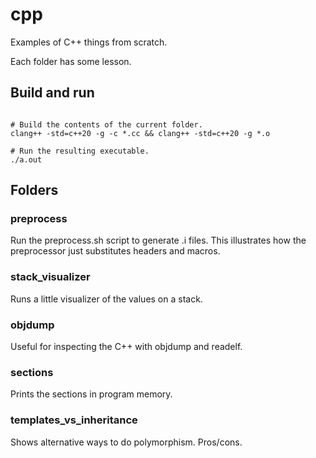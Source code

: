 # cpp

Examples of C++ things from scratch.

Each folder has some lesson.

## Build and run

```

# Build the contents of the current folder.
clang++ -std=c++20 -g -c *.cc && clang++ -std=c++20 -g *.o

# Run the resulting executable.
./a.out
```

## Folders

### preprocess

Run the preprocess.sh script to generate .i files. This illustrates how the
preprocessor just substitutes headers and macros.

### stack_visualizer

Runs a little visualizer of the values on a stack.

### objdump

Useful for inspecting the C++ with objdump and readelf.

### sections

Prints the sections in program memory.

### templates_vs_inheritance

Shows alternative ways to do polymorphism. Pros/cons.
